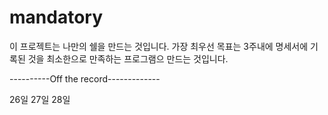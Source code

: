 # mandatory

이 프로젝트는 나만의 쉘을 만드는 것입니다.
가장 최우선 목표는 3주내에 명세서에 기록된 것을 최소한으로 만족하는 프로그램으 만드는 것입니다.

----------Off the record-------------

26일 27일 28일

